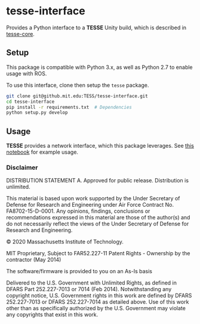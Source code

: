 # tesse-interface

Provides a Python interface to a __TESSE__ Unity build, which is described in [tesse-core](github.mit.edu/TESS/tesse-core).


## Setup

This package is compatible with Python 3.x, as well as Python 2.7 to enable usage with ROS.

To use this interface, clone then setup the `tesse` package.

```bash
git clone git@github.mit.edu:TESS/tesse-interface.git
cd tesse-interface
pip install -r requirements.txt  # Dependencies
python setup.py develop
```

## Usage

__TESSE__ provides a network interface, which this package leverages. See [this notebook](notebooks/python-demonstration.ipynb) for example usage.


### Disclaimer

DISTRIBUTION STATEMENT A. Approved for public release. Distribution is unlimited.

This material is based upon work supported by the Under Secretary of Defense for Research and Engineering under Air Force Contract No. FA8702-15-D-0001. Any opinions, findings, conclusions or recommendations expressed in this material are those of the author(s) and do not necessarily reflect the views of the Under Secretary of Defense for Research and Engineering.

© 2020 Massachusetts Institute of Technology.

MIT Proprietary, Subject to FAR52.227-11 Patent Rights - Ownership by the contractor (May 2014)

The software/firmware is provided to you on an As-Is basis

Delivered to the U.S. Government with Unlimited Rights, as defined in DFARS Part 252.227-7013 or 7014 (Feb 2014). Notwithstanding any copyright notice, U.S. Government rights in this work are defined by DFARS 252.227-7013 or DFARS 252.227-7014 as detailed above. Use of this work other than as specifically authorized by the U.S. Government may violate any copyrights that exist in this work.
